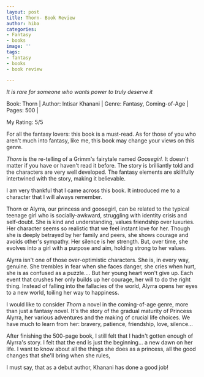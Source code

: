 ```yaml
---
layout: post
title: Thorn- Book Review
author: hiba
categories:
- Fantasy
- books
image: ''
tags:
- fantasy
- books
- book review

---
```

_It is rare for someone who wants power to truly deserve it_

Book: Thorn | Author: Intisar Khanani | Genre: Fantasy, Coming-of-Age | Pages: 500 |

My Rating: 5/5

For all the fantasy lovers: this book is a must-read. As for those of you who aren't much into fantasy, like me, this book may change your views on this genre.

_Thorn_ is the re-telling of a Grimm's fairytale named _Goosegirl._ It doesn't matter if you have or haven't read it before. The story is brilliantly told and the characters are very well developed. The fantasy elements are skillfully intertwined with the story, making it believable.

I am very thankful that I came across this book. It introduced me to a character that I will always remember.

Thorn or Alyrra, our princess and goosegirl, can be related to the typical teenage girl who is socially-awkward, struggling with identity crisis and self-doubt. She is kind and understanding, values friendship over luxuries. Her character seems so realistic that we feel instant love for her. Though she is deeply betrayed by her family and peers, she shows courage and avoids other's sympathy. Her silence is her strength. But, over time, she evolves into a girl with a purpose and aim, holding strong to her values.

Alyrra isn't one of those over-optimistic characters. She is, in every way, genuine. She trembles in fear when she faces danger, she cries when hurt, she is as confused as a puzzle.... But her young heart won't give up. Each event that crushes her only builds up her courage, her will to do the right thing. Instead of falling into the fallacies of the world, Alyrra opens her eyes to a new world, toiling her way to happiness.

I would like to consider _Thorn_ a novel in the coming-of-age genre, more than just a fantasy novel. It's the story of the gradual maturity of Princess Alyrra, her various adventures and the making of crucial life choices. We have much to learn from her: bravery, patience, friendship, love, silence...

After finishing the 500-page book, I still felt that I hadn't gotten enough of Alyrra's story. I felt that the end is just the beginning... a new dawn on her life. I want to know about all the things she does as a princess, all the good changes that she'll bring when she rules, 

I must say, that as a debut author, Khanani has done a good job!